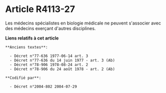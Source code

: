 # Article R4113-27

Les médecins spécialistes en biologie médicale ne peuvent s'associer avec des médecins exerçant d'autres disciplines.

**Liens relatifs à cet article**

	**Anciens textes**:

	  - Décret n°77-636 1977-06-14 art. 3
	  - Décret n°77-636 du 14 juin 1977 - art. 3 (Ab)
	  - Décret n°78-906 1978-08-24 art. 2
	  - Décret n°78-906 du 24 août 1978 - art. 2 (Ab)

	**Codifié par**:

	  - Décret n°2004-802 2004-07-29
